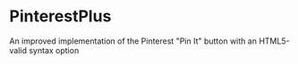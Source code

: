 PinterestPlus
=============

An improved implementation of the Pinterest "Pin It" button with an HTML5-valid syntax option